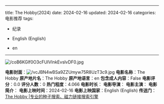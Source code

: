 
---
title: The Hobby(2024)
date: 2024-02-16
updated: 2024-02-16
categories: 电影推荐
tags:

- 纪录

- English (English)
- en
---

<img src="https://image.tmdb.org/t/p/original/coB6KGlf0O3cFUIVlnkEvslvDF0.jpg" alt="/coB6KGlf0O3cFUIVlnkEvslvDF0.jpg" title="/coB6KGlf0O3cFUIVlnkEvslvDF0.jpg">

**电影封面**：<img src="https://image.tmdb.org/t/p/w200/vcJBN4wBSa9ZZUmyw75R8UzT3c9.jpg" alt="/vcJBN4wBSa9ZZUmyw75R8UzT3c9.jpg" title="/vcJBN4wBSa9ZZUmyw75R8UzT3c9.jpg">
**电影名称**：The Hobby
**原产地片名**：The Hobby
**原产地语言**：en
**包含成人内容**：False
**电影评分**：0.0
**评分人数**：0
**热门程度**：4.066
**电影时长**：
**电影导演**：
**电影主演**：
**电影简介**：
**电影上映时间**：2024-02-16
**电影上映国家**：English (English)
**传送门**：[The Hobby |专业的种子搜索、磁力链接搜索引擎](https://movie.amd794.com:2083/?search=The%20Hobby&ordering=&mode=match_phrase&page_size=10&page=1)

